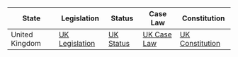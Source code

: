 |State | Legislation | Status | Case Law | Constitution |
|------|-------------|--------|----------|-------------|
|United Kingdom|[UK Legislation](https://www.legislation.gov.uk/)|[UK Status](https://www.gov.uk/government/publications/uk-laws)|[UK Case Law](https://www.bailii.org/)|[UK Constitution](https://www.gov.uk/guidance/our-constitution)|